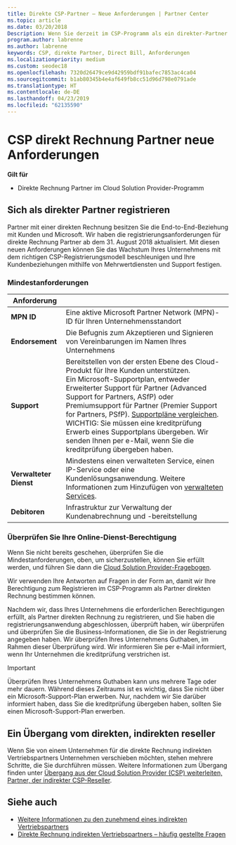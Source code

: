 ```yaml
---
title: Direkte CSP-Partner – Neue Anforderungen | Partner Center
ms.topic: article
ms.date: 03/20/2018
Description: Wenn Sie derzeit im CSP-Programm als ein direkter-Partner registriert sind, sollten Sie vorbereiten, um diese aktualisierte Unterstützung und Anforderungen zu erfüllen.
program.author: labrenne
ms.author: labrenne
keywords: CSP, direkte Partner, Direct Bill, Anforderungen
ms.localizationpriority: medium
ms.custom: seodec18
ms.openlocfilehash: 7320d26479ce9d42959bdf91bafec7853ac4ca04
ms.sourcegitcommit: b1ab80345b4e4af649fb8cc51d96d798e0791ade
ms.translationtype: HT
ms.contentlocale: de-DE
ms.lasthandoff: 04/23/2019
ms.locfileid: "62135590"
---
```

# <a name="csp-direct-bill-partner-new-requirements"></a>CSP direkt Rechnung Partner neue Anforderungen

**Gilt für**

- Direkte Rechnung Partner im Cloud Solution Provider-Programm

## <a name="enroll-as-a-direct-partner"></a>Sich als direkter Partner registrieren

Partner mit einer direkten Rechnung besitzen Sie die End-to-End-Beziehung mit Kunden und Microsoft. Wir haben die registrierungsanforderungen für direkte Rechnung Partner ab dem 31. August 2018 aktualisiert. Mit diesen neuen Anforderungen können Sie das Wachstum Ihres Unternehmens mit dem richtigen CSP-Registrierungsmodell beschleunigen und Ihre Kundenbeziehungen mithilfe von Mehrwertdiensten und Support festigen.

### <a name="minimum-requirements"></a>Mindestanforderungen

|**Anforderung**|                             |
|--------------------------------|--------------------------------------------------------------|
|**MPN ID**   |Eine aktive Microsoft Partner Network (MPN)-ID für Ihren Unternehmensstandort    |
|**Endorsement**   |Die Befugnis zum Akzeptieren und Signieren von Vereinbarungen im Namen Ihres Unternehmens|
|**Support**   |Bereitstellen von der ersten Ebene des Cloud-Produkt für Ihre Kunden unterstützen. <br>Ein Microsoft-Supportplan, entweder Erweiterter Support für Partner (Advanced Support for Partners, ASfP) oder Premiumsupport für Partner (Premier Support for Partners, PSfP). [Supportpläne vergleichen](https://partner.microsoft.com/en-US/support/partnersupport).<br> WICHTIG: Sie müssen eine kreditprüfung Erwerb eines Supportplans übergeben. Wir senden Ihnen per e-Mail, wenn Sie die kreditprüfung übergeben haben. |
|**Verwalteter Dienst**   |Mindestens einen verwalteten Service, einen IP-Service oder eine Kundenlösungsanwendung. Weitere Informationen zum Hinzufügen von [verwalteten Services](https://partner.microsoft.com/en-US/business-opportunities/managed-services-provider).|
|**Debitoren** |Infrastruktur zur Verwaltung der Kundenabrechnung und -bereitstellung

### <a name="verify-direct-bill-eligibility"></a>Überprüfen Sie Ihre Online-Dienst-Berechtigung

Wenn Sie nicht bereits geschehen, überprüfen Sie die Mindestanforderungen, oben, um sicherzustellen, können Sie erfüllt werden, und führen Sie dann die [Cloud Solution Provider-Fragebogen](https://partner.microsoft.com/cloud-solution-provider/assessment).

Wir verwenden Ihre Antworten auf Fragen in der Form an, damit wir Ihre Berechtigung zum Registrieren im CSP-Programm als Partner direkten Rechnung bestimmen können.

Nachdem wir, dass Ihres Unternehmens die erforderlichen Berechtigungen erfüllt, als Partner direkten Rechnung zu registrieren, und Sie haben die registrierungsanwendung abgeschlossen, überprüft haben, wir überprüfen und überprüfen Sie die Business-Informationen, die Sie in der Registrierung angegeben haben. Wir überprüfen Ihres Unternehmens Guthaben, im Rahmen dieser Überprüfung wird. Wir informieren Sie per e-Mail informiert, wenn Ihr Unternehmen die kreditprüfung verstrichen ist.

>[!IMPORTANT]
>Überprüfen Ihres Unternehmens Guthaben kann uns mehrere Tage oder mehr dauern. Während dieses Zeitraums ist es wichtig, dass Sie nicht über ein Microsoft-Support-Plan erwerben. Nur, nachdem wir Sie darüber informiert haben, dass Sie die kreditprüfung übergeben haben, sollten Sie einen Microsoft-Support-Plan erwerben.

## <a name="transition-from-direct-to-indirect-reseller"></a>Ein Übergang vom direkten, indirekten reseller

Wenn Sie von einem Unternehmen für die direkte Rechnung indirekten Vertriebspartners Unternehmen verschieben möchten, stehen mehrere Schritte, die Sie durchführen müssen. Weitere Informationen zum Übergang finden unter [Übergang aus der Cloud Solution Provider (CSP) weiterleiten, Partner, der indirekter CSP-Reseller](transition-direct-to-indirect.md). 

## <a name="see-also"></a>Siehe auch

- [Weitere Informationen zu den zunehmend eines indirekten Vertriebspartners](https://assetsprod.microsoft.com/csp-directbill-to-indirect-transition.pdf)
- [Direkte Rechnung indirekten Vertriebspartners – häufig gestellte Fragen](https://assetsprod.microsoft.com/mpn/direct-bill-partner-faq.pdf)
